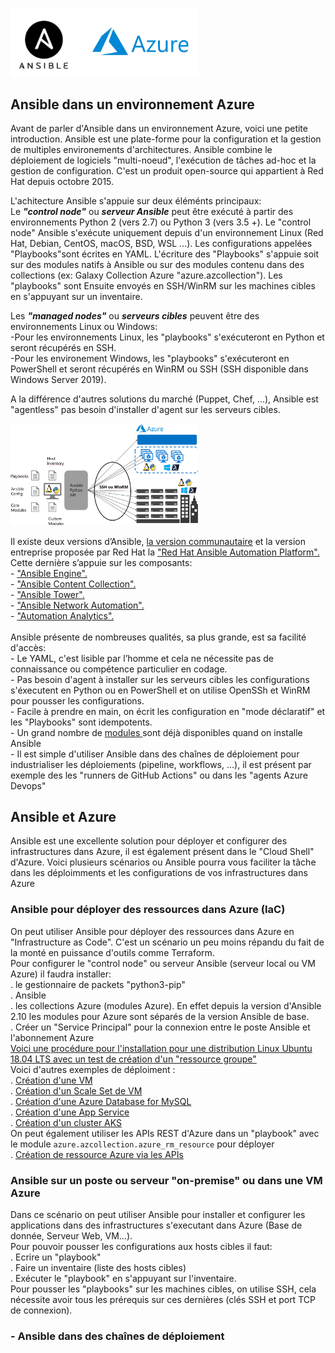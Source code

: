 <p class="flotte">
 <img src="./png/aa.png" width='300'/>
</p>

## Ansible dans un environnement Azure<br/>
Avant de parler d'Ansible dans un environnement Azure, voici une petite introduction. Ansible est une plate-forme pour la configuration et la gestion de multiples environements d'architectures. Ansible combine le déploiement de logiciels "multi-noeud", l'exécution de tâches ad-hoc et la gestion de configuration. C'est un produit open-source qui appartient à Red Hat depuis octobre 2015. <br/>

L'achitecture Ansible s'appuie sur deux éléménts principaux:<br/>
Le ___"control node"___ ou ___serveur Ansible___ peut être exécuté à partir des environnements Python 2 (vers 2.7) ou Python 3 (vers 3.5 +). Le "control node" Ansible s'exécute uniquement depuis d'un environnement Linux (Red Hat, Debian, CentOS, macOS, BSD, WSL ...). Les configurations appelées "Playbooks"sont écrites en YAML. L'écriture des "Playbooks" s'appuie soit sur des modules natifs à Ansible ou sur des modules contenu dans des collections (ex: Galaxy Collection Azure "azure.azcollection"). Les "playbooks" sont Ensuite envoyés en SSH/WinRM sur les machines cibles en s'appuyant sur un inventaire. <br/>

Les ___"managed nodes"___ ou ___serveurs cibles___ peuvent être des environnements Linux ou Windows:<br/>
 -Pour les environnements Linux, les "playbooks" s'exécuteront en Python et seront récupérés en SSH.<br/>
 -Pour les environement Windows, les "playbooks" s'exécuteront en PowerShell et seront récupérés en WinRM ou SSH (SSH disponible dans Windows Server 2019).<br/>

A la différence d'autres solutions du marché (Puppet, Chef, ...), Ansible est "agentless" pas besoin d'installer d'agent sur les serveurs cibles.<br/>
<p class="flotte">
 <img src="./png/ansible-schema.png" width='300'/>
</p>
Il existe deux versions d’Ansible, <a href="www.ansible.com/community">la version communautaire</a> et la version entreprise proposée par Red Hat la <a href="www.redhat.com/fr/technologies/management/ansible">"Red Hat Ansible Automation Platform".</a>
Cette dernière s’appuie sur les composants:<br/> 
 - <a href="https://www.ansible.com/products/engine">"Ansible Engine".</a><br/>
 - <a href="https://www.ansible.com/resources/webinars-training/collections-future-of-how-ansible-content-is-handled">"Ansible Content Collection".</a> <br/>
 - <a href="https://www.ansible.com/products/tower">"Ansible Tower".</a><br/>
 - <a href="https://www.redhat.com/cms/managed-files/ma-network-automation-for-everyone-e-book-f14954-201812-a4-fr.pdf">"Ansible Network Automation".</a><br/>
 - <a href="https://www.ansible.com/products/automation-analytics">"Automation Analytics".</a><br/></br>
Ansible présente de nombreuses qualités, sa plus grande, est sa facilité d'accès:<br/>
- Le YAML, c'est lisible par l’homme et cela ne nécessite pas de   connaissance ou compétence particulier en codage.<br/>
- Pas besoin d'agent à installer sur les serveurs cibles les configurations s'éxecutent en Python ou en PowerShell et on utilise OpenSSh et WinRM pour pousser les configurations.<br/>
- Facile à prendre en main, on écrit les configuration en "mode déclaratif" et les "Playbooks" sont idempotents.<br/>
- Un grand nombre de  <a href="https://docs.ansible.com/ansible/2.9/modules/list_of_all_modules.html"> modules </a> sont déjà disponibles quand on installe Ansible<br/>
- Il est simple d'utiliser Ansible dans des chaînes de déploiement pour industrialiser les déploiements (pipeline, workflows, ...), il est présent par exemple des les "runners de GitHub Actions" ou dans les "agents Azure Devops"<br/>

## Ansible et Azure ##
Ansible est une excellente solution pour déployer et configurer des infrastructures dans Azure, il est également présent dans le "Cloud Shell" d'Azure. Voici plusieurs scénarios ou Ansible pourra vous faciliter la tâche dans les déploimments et les configurations de vos infrastructures dans Azure<br/>

### Ansible pour déployer des ressources dans Azure (IaC)<br/>
On peut utiliser Ansible pour déployer des ressources dans Azure en "Infrastructure as Code". C'est un scénario un peu moins répandu du fait de la monté en puissance d'outils comme Terraform.<br/>
Pour configurer le "control node" ou serveur Ansible (serveur local ou VM Azure) il faudra installer:<br/>
. le gestionnaire de packets "python3-pip"<br/>
. Ansible<br/>
. les collections Azure (modules Azure). En effet depuis la version d'Ansible 2.10 les modules pour Azure sont séparés de la version Ansible de base.<br/>
. Créer un "Service Principal" pour la connexion entre le poste Ansible et l'abonnement Azure<br/> 
 <a href="https://github.com/Pierre-Chesne/Ansible_Azure/tree/main/Installation"> Voici une procédure pour l'installation pour une distribution Linux Ubuntu 18.04 LTS avec un test de création d'un "ressource groupe" </a> <br/>
 Voici d'autres exemples de déploiment :<br/>
 . <a href="https://github.com/Pierre-Chesne/Ansible_Azure/tree/main/Playbooks/IaC/VM"> Création d'une VM </a><br/>
 . <a href="https://github.com/Pierre-Chesne/Ansible_Azure/tree/main/Playbooks/IaC/VMSS"> Création d'un Scale Set de VM</a><br/>
 . <a href="https://github.com/Pierre-Chesne/Ansible_Azure/tree/main/Playbooks/IaC/Mysql">Création d'une Azure Database for MySQL</a><br/>
 . <a href="https://github.com/Pierre-Chesne/Ansible_Azure/tree/main/Playbooks/IaC/AppService">Création d'une App Service</a><br/>
 . <a href="https://github.com/Pierre-Chesne/Ansible_Azure/tree/main/Playbooks/IaC/AKS">Création d'un cluster AKS</a><br/>
 On peut également utiliser les APIs REST d'Azure dans un "playbook" avec le module ``azure.azcollection.azure_rm_resource`` pour déployer <br/>
 . <a href="https://github.com/Pierre-Chesne/Ansible_Azure/tree/main/Playbooks/IaC/API">Création de ressource Azure via les APIs</a><br/> 

 ### Ansible sur un poste ou serveur "on-premise" ou dans une VM Azure<br/>
 Dans ce scénario on peut utiliser Ansible pour installer et configurer les applications dans des infrastructures s'executant dans Azure (Base de donnée, Serveur Web, VM...).<br/>Pour pouvoir pousser les configurations aux hosts cibles il faut:<br/>
 . Ecrire un "playbook"<br/>
 . Faire un inventaire (liste des hosts cibles)<br/>
 . Exécuter le "playbook" en s'appuyant sur l'inventaire.<br/>
 Pour pousser les "playbooks" sur les machines cibles, on utilise SSH, cela nécessite avoir tous les prérequis sur ces dernières (clés SSH et port TCP de connexion).<br/>  

### - Ansible dans des chaînes de déploiement<br/>









